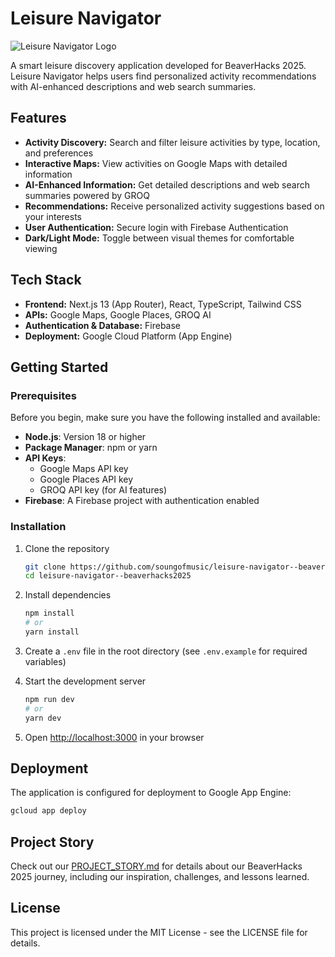 # Leisure Navigator

![Leisure Navigator Logo](public/logo.png)

A smart leisure discovery application developed for BeaverHacks 2025. Leisure Navigator helps users find personalized activity recommendations with AI-enhanced descriptions and web search summaries.

## Features

- **Activity Discovery:** Search and filter leisure activities by type, location, and preferences
- **Interactive Maps:** View activities on Google Maps with detailed information
- **AI-Enhanced Information:** Get detailed descriptions and web search summaries powered by GROQ
- **Recommendations:** Receive personalized activity suggestions based on your interests
- **User Authentication:** Secure login with Firebase Authentication
- **Dark/Light Mode:** Toggle between visual themes for comfortable viewing

## Tech Stack

- **Frontend:** Next.js 13 (App Router), React, TypeScript, Tailwind CSS
- **APIs:** Google Maps, Google Places, GROQ AI
- **Authentication & Database:** Firebase
- **Deployment:** Google Cloud Platform (App Engine)

## Getting Started

### Prerequisites
Before you begin, make sure you have the following installed and available:

- **Node.js**: Version 18 or higher
- **Package Manager**: npm or yarn
- **API Keys**:
  - Google Maps API key
  - Google Places API key
  - GROQ API key (for AI features)
- **Firebase**: A Firebase project with authentication enabled

### Installation

1. Clone the repository
   ```bash
   git clone https://github.com/soungofmusic/leisure-navigator--beaverhacks2025.git
   cd leisure-navigator--beaverhacks2025
   ```

2. Install dependencies
   ```bash
   npm install
   # or
   yarn install
   ```

3. Create a `.env` file in the root directory (see `.env.example` for required variables)

4. Start the development server
   ```bash
   npm run dev
   # or
   yarn dev
   ```

5. Open [http://localhost:3000](http://localhost:3000) in your browser

## Deployment

The application is configured for deployment to Google App Engine:

```bash
gcloud app deploy
```

## Project Story

Check out our [PROJECT_STORY.md](PROJECT_STORY.md) for details about our BeaverHacks 2025 journey, including our inspiration, challenges, and lessons learned.

## License

This project is licensed under the MIT License - see the LICENSE file for details.
